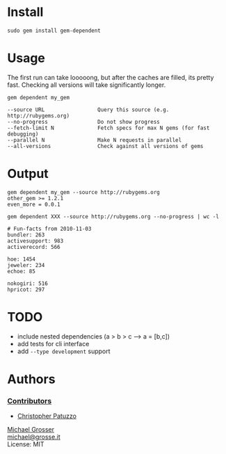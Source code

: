 Install
=======
    sudo gem install gem-dependent

Usage
=====
The first run can take looooong, but after the caches are filled, its pretty fast. Checking all versions will take significantly longer.

    gem dependent my_gem

    --source URL                 Query this source (e.g. http://rubygems.org)
    --no-progress                Do not show progress
    --fetch-limit N              Fetch specs for max N gems (for fast debugging)
    --parallel N                 Make N requests in parallel
    --all-versions               Check against all versions of gems


Output
======

    gem dependent my_gem --source http://rubygems.org
    other_gem >= 1.2.1
    even_more = 0.0.1

    gem dependent XXX --source http://rubygems.org --no-progress | wc -l

    # Fun-facts from 2010-11-03
    bundler: 263
    activesupport: 983
    activerecord: 566

    hoe: 1454
    jeweler: 234
    echoe: 85

    nokogiri: 516
    hpricot: 297

TODO
=====
 - include nested dependencies (a > b > c --> a = [b,c])
 - add tests for cli interface
 - add `--type development` support

Authors
=======

### [Contributors](https://github.com/grosser/gem-dependent/contributors)
 - [Christopher Patuzzo](https://github.com/cpatuzzo)

[Michael Grosser](http://grosser.it)<br/>
michael@grosse.it<br/>
License: MIT
